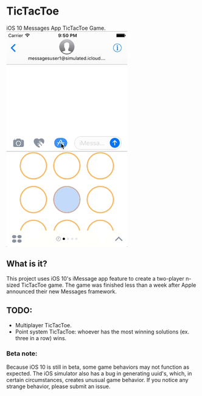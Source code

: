 # TicTacToe
iOS 10 Messages App TicTacToe Game. 
![Demo](demo.gif)

## What is it?
This project uses iOS 10's iMessage app feature to create a two-player n-sized TicTacToe game. The game was finished less than a week after Apple announced their new Messages framework.
## TODO:
* Multiplayer TicTacToe.
* Point system TicTacToe: whoever has the most winning solutions (ex. three in a row) wins.

### Beta note: 
Because iOS 10 is still in beta, some game behaviors may not function as expected. The iOS simulator also has a bug in generating uuid's, which, in certain circumstances, creates unusual game behavior. If you notice any strange behavior, please submit an issue.